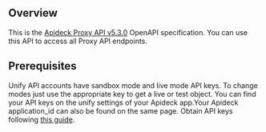## Overview

This is the [Apideck Proxy API v5.3.0](https://developers.apideck.com/apis/proxy/reference) OpenAPI specification. You can use this API to access all Proxy API endpoints.
## Prerequisites

 Unify API accounts have sandbox mode and live mode API keys. To change modes just use the appropriate key to get a live or test object.  You can find your API keys on the unify settings of your Apideck app.Your Apideck application_id can also be found on the same page. Obtain API keys following [this guide](https://developers.apideck.com/apis/proxy/reference#section/Authorization).
